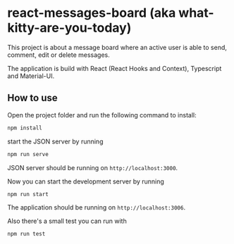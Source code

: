 # react-messages-board (aka what-kitty-are-you-today)

This project is about a message board where an active user is able to send, comment, edit or delete messages.

The application is build with React (React Hooks and Context), Typescript and Material-UI.

## How to use

Open the project folder and run the following command to install:

```bash
npm install
```

start the JSON server by running

```bash
npm run serve
```

JSON server should be running on `http://localhost:3000`.

Now you can start the development server by running

```bash
npm run start
```

The application should be running on `http://localhost:3006`.

Also there's a small test you can run with

```bash
npm run test
```
